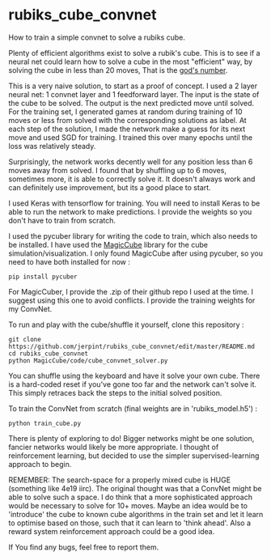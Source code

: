 # rubiks_cube_convnet

How to train a simple convnet to solve a rubiks cube.  

Plenty of efficient algorithms exist to solve a rubik's cube. This is to see if a neural net could learn how to solve a cube in the most "efficient" way, by solving the cube in less than 20 moves, That is the [god's number](http://www.cube20.org/).

This is a very naive solution, to start as a proof of concept. I used a 2 layer neural net: 1 convnet layer and 1 feedforward layer.  The input is the state of the cube to be solved. The output is the next predicted move until solved. For the training set, I generated games at random during training of 10 moves or less from solved with the corresponding solutions as label. At each step of the solution, I made the network make a guess for its next move and used SGD for training.  I trained this over many epochs until the loss was relatively steady.

Surprisingly, the network works decently well for any position less than 6 moves away from solved. I found that by shuffling up to 6 moves, sometimes more, it is able to correctly solve it. It doesn't always work and can definitely use improvement, but its a good place to start.

I used Keras with tensorflow for training. You will need to install Keras to be able to run the network to make predictions. I provide the weights so you don't have to train from scratch.

I used the pycuber library for writing the code to train, which also needs to be installed. I have used the [MagicCube](https://github.com/davidwhogg/MagicCube) library for the cube simulation/visualization. I only found MagicCube after using pycuber, so you need to have both installed for now :

```
pip install pycuber 
```

For MagicCuber, I provide the .zip of their github repo I used at the time. I suggest using this one to avoid conflicts. I provide the training weights for my ConvNet. 

To run and play with the cube/shuffle it yourself, clone this repository :

```
git clone https://github.com/jerpint/rubiks_cube_convnet/edit/master/README.md
cd rubiks_cube_convnet
python MagicCube/code/cube_convnet_solver.py
```
You can shuffle using the keyboard and have it solve your own cube. There is a hard-coded reset if you've gone too far and the network can't solve it. This simply retraces back the steps to the initial solved position.

To train the ConvNet from scratch (final weights are in 'rubiks_model.h5') :
 
```
python train_cube.py
```
There is plenty of exploring to do! Bigger networks might be one solution, fancier networks would likely be more appropriate. I thought of reinforcement learning, but decided to use the simpler supervised-learning approach to begin.

REMEMBER: The search-space for a properly mixed cube is HUGE (something like 4e19 iirc). The original thought was that a ConvNet might be able to solve such a space. I do think that a more sophisticated approach would be necessary to solve for 10+ moves.  Maybe an idea would be to 'introduce' the cube to known cube algorithms in the train set and let it learn to optimise based on those, such that it can learn to 'think ahead'. Also a reward system reinforcement approach could be a good idea.

If You find any bugs, feel free to report them.
